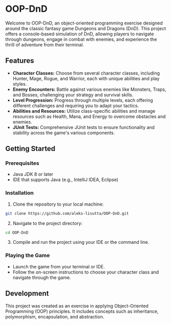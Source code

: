 
# OOP-DnD

Welcome to OOP-DnD, an object-oriented programming exercise designed around the classic fantasy game Dungeons and Dragons (DnD). This project offers a console-based simulation of DnD, allowing players to navigate through dungeons, engage in combat with enemies, and experience the thrill of adventure from their terminal.

## Features

- **Character Classes:** Choose from several character classes, including Hunter, Mage, Rogue, and Warrior, each with unique abilities and play styles.
- **Enemy Encounters:** Battle against various enemies like Monsters, Traps, and Bosses, challenging your strategy and survival skills.
- **Level Progression:** Progress through multiple levels, each offering different challenges and requiring you to adapt your tactics.
- **Abilities and Resources:** Utilize class-specific abilities and manage resources such as Health, Mana, and Energy to overcome obstacles and enemies.
- **JUnit Tests:** Comprehensive JUnit tests to ensure functionality and stability across the game's various components.

## Getting Started

### Prerequisites

- Java JDK 8 or later
- IDE that supports Java (e.g., IntelliJ IDEA, Eclipse)

### Installation

1. Clone the repository to your local machine:

```bash
git clone https://github.com/aleks-lisutta/OOP-DnD.git
```

2. Navigate to the project directory:

```bash
cd OOP-DnD
```

3. Compile and run the project using your IDE or the command line.

### Playing the Game

- Launch the game from your terminal or IDE.
- Follow the on-screen instructions to choose your character class and navigate through the game.

## Development

This project was created as an exercise in applying Object-Oriented Programming (OOP) principles. It includes concepts such as inheritance, polymorphism, encapsulation, and abstraction.

